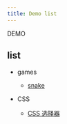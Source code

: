 ```yaml
---
title: Demo list
---
```


DEMO

## list

- games
  + [snake](./games/snake/snake.html)

- CSS
  + [CSS 选择器](./icss/selector.html)
